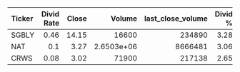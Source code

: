 | Ticker   |   Divid Rate |   Close |         Volume |   last_close_volume |   Divid % | 5_Days_pos   | above_SMA_50   |
|:---------|-------------:|--------:|---------------:|--------------------:|----------:|:-------------|:---------------|
| SGBLY    |         0.46 |   14.15 | 16600          |              234890 |      3.28 | True         | True           |
| NAT      |         0.1  |    3.27 |     2.6503e+06 |             8666481 |      3.06 | True         | True           |
| CRWS     |         0.08 |    3.02 | 71900          |              217138 |      2.65 | False        | True           |